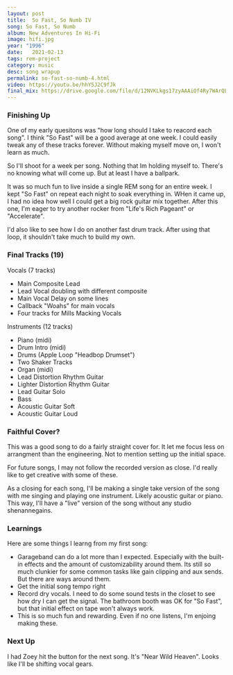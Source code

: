 ```yaml
---
layout: post
title:  So Fast, So Numb IV
song: So Fast, So Numb
album: New Adventures In Hi-Fi
image: hifi.jpg
year: "1996"
date:   2021-02-13
tags: rem-project
category: music
desc: song wrapup
permalink: so-fast-so-numb-4.html
video: https://youtu.be/hhY5J2C9fJk
final_mix: https://drive.google.com/file/d/12NVKLkgs17zyAAAiOf4Ry7WArQL7ITbf/view?usp=sharing
---
```


### Finishing Up
One of my early quesitons was "how long should I take to reacord each song". I think "So Fast" will be a good average at one week. I could easily tweak any of these tracks forever. Without making myself move on, I won't learn as much.

So I'll shoot for a week per song. Nothing that Im holding myself to. There's no knowing what will come up. But at least I have a ballpark.

It was so much fun to live inside a single REM song for an entire week. I kept "So Fast" on repeat each night to soak everything in. WHen it came up, I had no idea how well I could get a big rock guitar mix together. After this one, I'm eager to try another rocker from "Life's Rich Pageant" or "Accelerate".

I'd also like to see how I do on another fast drum track. After using that loop, it shouldn't take much to build my own.

### Final Tracks (19)
Vocals (7 tracks)
- Main Composite Lead
- Lead Vocal doubling with different composite
- Main Vocal Delay on some lines
- Callback "Woahs" for main vocals
- Four tracks for Mills Macking Vocals

Instruments (12 tracks)
- Piano (midi)
- Drum Intro (midi)
- Drums (Apple Loop "Headbop Drumset")
- Two Shaker Tracks
- Organ (midi)
- Lead Distortion Rhythm Guitar 
- Lighter Distortion Rhythm Guitar 
- Lead Guitar Solo
- Bass
- Acoustic Guitar Soft
- Acoustic Guitar Loud

### Faithful Cover?
This was a good song to do a fairly straight cover for. It let me focus less on arrangment than the engineering. Not to mention setting up the initial space.

For future songs, I may not follow the recorded version as close. I'd really like to get creative with some of these.

As a closing for each song, I'll be making a single take version of the song with me singing and playing one instrument. Likely acoustic guitar or piano. This way, I'll have a "live" version of the song without any studio shenannegains.

### Learnings
Here are some things I learng from my first song:

- Garageband can do a lot more than I expected. Especially with the built-in effects and the amount of customizability around them. Its still so much clunkier for some common tasks like gain clipping and aux sends. But there are ways around them.
- Get the initial song tempo right
- Record dry vocals. I need to do some sound tests in the closet to see how dry I can get the signal. The bathroom booth was OK for "So Fast", but that initial effect on tape won't always work.
- This is so much fun and rewarding. Even if no one listens, I'm enjoing making these.

### Next Up
I had Zoey hit the button for the next song. It's "Near Wild Heaven". Looks like I'll be shifting vocal gears.